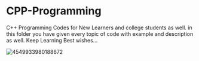 # CPP-Programming
C++ Programming Codes for New Learners and college students as well. in this folder you have given every topic of code with example and description as well. Keep Learning Best wishes...

![4549933980188672](https://user-images.githubusercontent.com/121013050/218330250-4773cde7-9a9f-4d6d-8f7c-b2dcc6c97da0.jpg)
